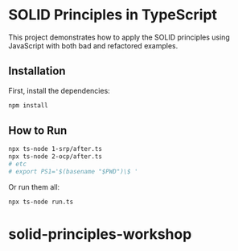 # SOLID Principles in TypeScript

This project demonstrates how to apply the SOLID principles using JavaScript with both bad and refactored examples.

## Installation

First, install the dependencies:

```bash
npm install
```

## How to Run

```bash
npx ts-node 1-srp/after.ts
npx ts-node 2-ocp/after.ts
# etc
# export PS1='$(basename "$PWD")\$ '
```

Or run them all:
```bash
npx ts-node run.ts
```

# solid-principles-workshop
